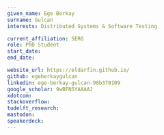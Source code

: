 ```yaml
---
given_name: Ege Berkay
surname: Gulcan
interests: Distributed Systems & Software Testing

current_affiliation: SERG
role: PhD Student
start_date:
end_date:

website_url: https://eldarfin.github.io/
github: egeberkaygulcan
linkedin: ege-berkay-gulcan-98b370109
google_scholar: 9wBFN5YAAAAJ
xdotcom:
stackoverflow:
tudelft_research:
mastodon:
speakerdeck:
---
```

